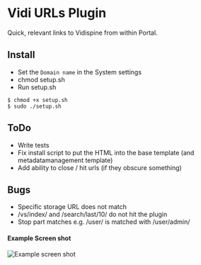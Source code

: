 # Vidi URLs Plugin

Quick, relevant links to Vidispine from within Portal.


## Install
* Set the `Domain name` in the System settings
* chmod setup.sh
* Run setup.sh
```
$ chmod +x setup.sh
$ sudo ./setup.sh
```

## ToDo
* Write tests
* Fix install script to put the HTML into the base template (and metadatamanagement template)
* Add ability to close / hit urls (if they obscure something)

## Bugs
* Specific storage URL does not match
* /vs/index/ and /search/last/10/ do not hit the plugin
* Stop part matches e.g. /user/ is matched with /user/admin/


#### Example Screen shot
![Example screen shot](http://i.imgur.com/ylD4i02.png?1?raw=true "Example screen shot")
